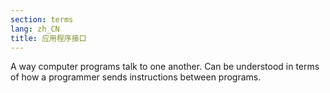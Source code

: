 ```yaml
---
section: terms
lang: zh_CN
title: 应用程序接口
---
```


A way computer programs talk to one another. Can be understood in terms of how a programmer sends instructions between programs.
